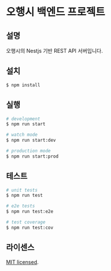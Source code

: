 # 오행시 백엔드 프로젝트

## 설명

오행시의 Nestjs 기반 REST API 서버입니다.

## 설치

```bash
$ npm install
```

## 실행

```bash
# development
$ npm run start

# watch mode
$ npm run start:dev

# production mode
$ npm run start:prod
```

## 테스트

```bash
# unit tests
$ npm run test

# e2e tests
$ npm run test:e2e

# test coverage
$ npm run test:cov
```

## 라이센스

[MIT licensed](LICENSE).
